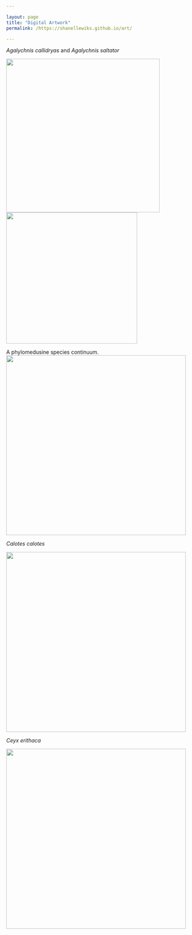 ```yaml
---

layout: page
title: "Digital Artwork"
permalink: /https://shanellewiks.github.io/art/

---
```

_Agalychnis callidryas_ and _Agalychnis saltator_

<img src="/assets/Art/RETF.jpg"  width="410" height="410">  <img src="/assets/Art/Saltator.jpg"  width="350" height="350">

A phylomedusine species continuum.
<img src="/assets/Art/Phylomedusines.png"  width="480" height="480">


_Calotes calotes_

<img src="/assets/Art/Calotes.jpg"  width="480" height="480">

_Ceyx erithaca_

<img src="/assets/Art/DwarfKingfisher.jpg"  width="480" height="480">


